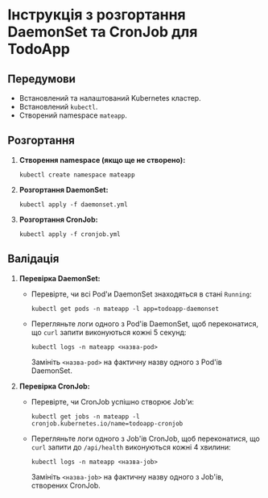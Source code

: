 # Інструкція з розгортання DaemonSet та CronJob для TodoApp

## Передумови

*   Встановлений та налаштований Kubernetes кластер.
*   Встановлений `kubectl`.
*   Створений namespace `mateapp`.

## Розгортання

1.  **Створення namespace (якщо ще не створено):**

    ```
    kubectl create namespace mateapp
    ```

2.  **Розгортання DaemonSet:**

    ```
    kubectl apply -f daemonset.yml
    ```

3.  **Розгортання CronJob:**

    ```
    kubectl apply -f cronjob.yml
    ```

## Валідація

1.  **Перевірка DaemonSet:**

    *   Перевірте, чи всі Pod'и DaemonSet знаходяться в стані `Running`:

        ```
        kubectl get pods -n mateapp -l app=todoapp-daemonset
        ```

    *   Перегляньте логи одного з Pod'ів DaemonSet, щоб переконатися, що `curl` запити виконуються кожні 5 секунд:

        ```
        kubectl logs -n mateapp <назва-pod>
        ```

        Замініть `<назва-pod>` на фактичну назву одного з Pod'ів DaemonSet.

2.  **Перевірка CronJob:**

    *   Перевірте, чи CronJob успішно створює Job'и:

        ```
        kubectl get jobs -n mateapp -l cronjob.kubernetes.io/name=todoapp-cronjob
        ```

    *   Перегляньте логи одного з Job'ів CronJob, щоб переконатися, що `curl` запити до `/api/health` виконуються кожні 4 хвилини:

        ```
        kubectl logs -n mateapp <назва-job>
        ```

        Замініть `<назва-job>` на фактичну назву одного з Job'ів, створених CronJob.
